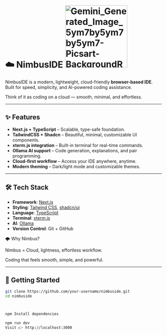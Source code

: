 # ☁️ NimbusIDE <img width="200" height="200" alt="Gemini_Generated_Image_5ym7by5ym7by5ym7-Picsart-BackgroundRemover" src="https://github.com/user-attachments/assets/25a83bc8-d6c7-4137-bc0e-92fc9282149b" />

NimbusIDE is a modern, lightweight, cloud-friendly **browser-based IDE**.  
Built for speed, simplicity, and AI-powered coding assistance.  

Think of it as coding on a cloud — smooth, minimal, and effortless.  

---

## ✨ Features
- **Next.js + TypeScript** – Scalable, type-safe foundation.
- **TailwindCSS + Shadcn** – Beautiful, minimal, customizable UI components.
- **xterm.js integration** – Built-in terminal for real-time commands.
- **Ollama AI support** – Code generation, explanations, and pair programming.
- **Cloud-first workflow** – Access your IDE anywhere, anytime.
- **Modern theming** – Dark/light mode and customizable themes.

---

## 🛠️ Tech Stack
- **Framework**: [Next.js](https://nextjs.org/)  
- **Styling**: [Tailwind CSS](https://tailwindcss.com/), [shadcn/ui](https://ui.shadcn.com/)  
- **Language**: [TypeScript](https://www.typescriptlang.org/)  
- **Terminal**: [xterm.js](https://xtermjs.org/)  
- **AI**: [Ollama](https://ollama.ai/)  
- **Version Control**: Git + GitHub



🌩️ Why Nimbus?

Nimbus = Cloud, lightness, effortless workflow.

Coding that feels smooth, simple, and powerful.

---

## 🚀 Getting Started

```bash
git clone https://github.com/your-username/nimbuside.git
cd nimbuside



npm Install dependencies

npm run dev
Visit 👉 http://localhost:3000



